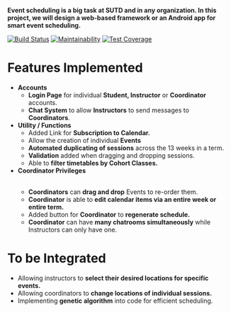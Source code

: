 <b>Event scheduling is a big task at SUTD and in any organization. In this project, we will design a web-based framework or an Android app for smart event scheduling.</b>

[![Build Status](https://travis-ci.org/causztic/smart-events.svg?branch=master)](https://travis-ci.org/causztic/smart-events)
[![Maintainability](https://api.codeclimate.com/v1/badges/517471ecad1083fbb8b6/maintainability)](https://codeclimate.com/github/causztic/smart-events/maintainability)
[![Test Coverage](https://api.codeclimate.com/v1/badges/517471ecad1083fbb8b6/test_coverage)](https://codeclimate.com/github/causztic/smart-events/test_coverage)

<h1>Features Implemented</h1>
<ul>
  <li> <b>Accounts</b>
  <ul>
    <li> <b>Login Page</b> for individual <b>Student, Instructor</b> or <b>Coordinator</b> accounts.</li>
    <li> <b>Chat System</b> to allow <b>Instructors</b> to send messages to <b>Coordinators</b>. </li>
   </ul>
  <li><b>Utility / Functions</b>
  <ul>
  <li> Added Link for <b>Subscription to Calendar.</b> </li>
  <li> Allow the creation of individual <b>Events</b></li>
  <li> <b>Automated duplicating of sessions</b> across the 13 weeks in a term. </li>
  <li> <b>Validation</b> added when dragging and dropping sessions. </li>
  <li> Able to <b>filter timetables by Cohort Classes.</b> </li>
    </ul>

<li> <b>Coordinator Privileges</b></li>
<ul>
  <li> <b>Coordinators</b> can <b>drag and drop</b> Events to re-order them. </li> 
    <li> <b>Coordinator</b> is able to <b>edit calendar items via an entire week or entire term.</b> </li>
    <li> Added button for <b>Coordinator</b> to <b>regenerate schedule.</b> </li>
    <li> <b>Coordinator</b> can have <b>many chatrooms simultaneously</b> while Instructors can only have one.</li>
    </ul></p>
</ul>

<h1>To be Integrated</h1>
<ul>
<li> Allowing instructors to <b>select their desired locations for specific events.</b></li>
<li> Allowing coordinators to <b>change locations of individual sessions.</b></li>
<li> Implementing <b>genetic algorithm</b> into code for efficient scheduling. </li>
</ul>

